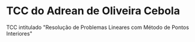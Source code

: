 # TCC do Adrean de Oliveira Cebola
TCC intitulado "Resolução de Problemas Lineares com Método de Pontos Interiores"
